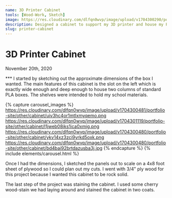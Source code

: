 ```yaml
---
name: 3D Printer Cabinet
tools: [Wood-Work, Sketch]
image: https://res.cloudinary.com/dlfqn0wvp/image/upload/v1704300290/portfolio-site/other/cabinet/xoa6dhbfzenqltkuzdpt.jpg
description: Designed a cabinet to support my 3D printer and house my PLA boxes.
slug: printer-cabinet
---
```


# 3D Printer Cabinet
<p class="post-metadata text-muted">
  November 20th, 2020
</p>
***
I started by sketching out the approximate dimensions of the box I wanted. The main features of this cabinet is the slot on the left which is exactly wide enough and deep enough to house two columns of standard PLA boxes. The shelves were intended to hold my school materials.

{% capture carousel_images %}
https://res.cloudinary.com/dlfqn0wvp/image/upload/v1704300481/portfolio-site/other/cabinet/uiv3hc4or1mtlxmyqemo.png
https://res.cloudinary.com/dlfqn0wvp/image/upload/v1704301119/portfolio-site/other/cabinet/l1jweb08iks1ica0xmig.png
https://res.cloudinary.com/dlfqn0wvp/image/upload/v1704300480/portfolio-site/other/cabinet/ykv14xz3zci9yrkd5oxk.png
https://res.cloudinary.com/dlfqn0wvp/image/upload/v1704300480/portfolio-site/other/cabinet/bd4bai92brtdazusba3j.jpg
{% endcapture %}
{% include elements/carousel.html %}

Once I had the dimensions, I sketched the panels out to scale on a 4x8 foot sheet of plywood so I could plan out my cuts. I went with 3/4" ply wood for this project because I wanted this cabinet to be rock solid.

The last step of the project was staining the cabinet. I used some cherry wood-stain we had laying around and stained the cabinet in two coats.
